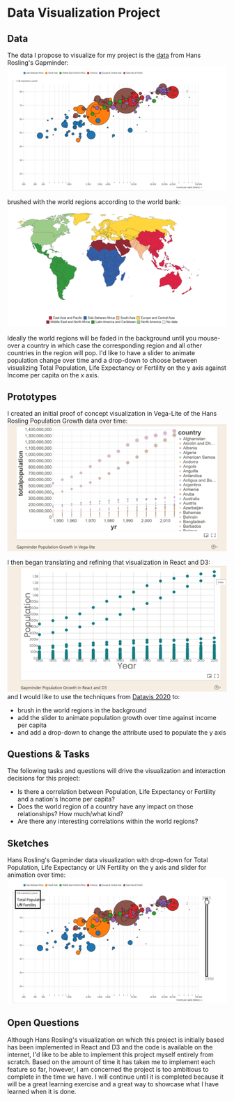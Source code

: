 # Data Visualization Project

## Data

The data I propose to visualize for my project is the [data](https://gist.github.com/lakalia/ca6cc81792b9d357a20cf2f9fd4c7924) 
from Hans Rosling's Gapminder: 
[![Hans_Rosling_visualization](Hans_Rosling_visualization.gif)](https://www.gapminder.org/tools) 

brushed with the world regions according to the world bank:
[![world-regions-according-to-the-world-bank](world-regions-according-to-the-world-bank.gif)](https://ourworldindata.org/grapher/world-regions-according-to-the-world-bank)

Ideally the world regions will be faded in the background until you mouse-over a country in which case the corresponding region and all other countries in the region will pop. 
I'd like to have a slider to animate population change over time and a drop-down to choose between visualizing Total Population, Life Expectancy or Fertility on the y axis against Income per capita on the x axis.



## Prototypes

I created an initial proof of concept visualization in Vega-Lite of the Hans Rosling Population Growth data over time:
[![proof of concept visualization in Vega-Lite](GapminderPopulationGrowth_Vega-lite.png)](https://vizhub.com/lakalia/fc9a5e845c3d45fc9207a6dd43cedd44)

I then began translating and refining that visualization in React and D3:
[![translating and refining that visualization in React and D3](GapminderPopulationGrowth_React_D3.png)](https://vizhub.com/lakalia/d073269f3dae47359a3f9c57a5458c00)
and I would like to use the techniques from [Datavis 2020](https://www.youtube.com/watch?v=AmOz08_Fh8Q&list=PL9yYRbwpkykuK6LSMLH3bAaPpXaDUXcLV&index=29) to:
* brush in the world regions in the background
* add the slider to animate population growth over time against income per capita
* and add a drop-down to change the attribute used to populate the y axis

## Questions & Tasks

The following tasks and questions will drive the visualization and interaction decisions for this project:

 * Is there a correlation between Population, Life Expectancy or Fertility and a nation's Income per capita?
 * Does the world region of a country have any impact on those relationships? How much/what kind?
 * Are there any interesting correlations within the world regions?

## Sketches

Hans Rosling's Gapminder data visualization with drop-down for Total Population, Life Expectancy or UN Fertility on the y axis and slider for animation over time:
![image](Hans_Rosling_visualization_w_dropdown_slider.jpg)

## Open Questions

Although Hans Rosling's visualization on which this project is initially based has been implemented in React and D3 and the code is available on the internet, I'd like to be able to implement this project myself entirely from scratch. Based on the amount of time it has taken me to implement each feature so far, however, I am concerned the project is too ambitious to complete in the time we have. I will continue until it is completed because it will be a great learning exercise and a great way to showcase what I have learned when it is done.
